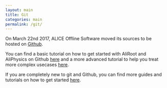 ```yaml
---
layout: main
title: Git
categories: main
permalink: /git/
---
```



On March 22nd 2017, ALICE Offline Software moved its sources to be
hosted on [Github](https://github.com).

You can find a basic tutorial on how to get started with AliRoot and AliPhysics
on Github [here](git-tutorial.md) and a more advanced tutorial to help you treat
more complex usecases [here](git-advanced.md).

If you are completely new to git and Github, you can find more guides and
tutorials on how to get started [here](https://guides.github.com).
